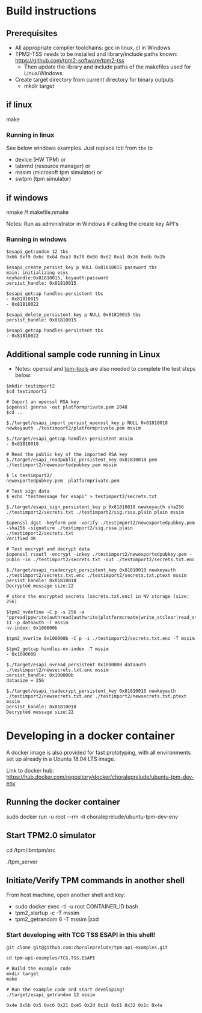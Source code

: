 # Build instructions

## Prerequisites

- All appropriate compiler toolchains: gcc in linux, cl in Windows
- TPM2-TSS needs to be installed and library/include paths known:
    https://github.com/tpm2-software/tpm2-tss
  - Then update the library and include paths of the makefiles used for Linux/Windows  
- Create target directory from current directory for binary outputs
  - mkdir target

## if linux
make

### Running in linux

See below windows examples. Just replace tcti from `tbs` to 
- device (HW TPM) or
- tabrmd (resource manager) or
- mssim (microsoft tpm simulator) or
- swtpm (tpm simulator)

## if windows
nmake /f makefile.nmake

Notes: Run as administrator in Windows if calling the create key API's

### Running in windows

```
$esapi_getrandom 12 tbs
0x66 0xf9 0x6c 0x64 0xa3 0x70 0x86 0xd2 0xa1 0x26 0x6b 0x2b

$esapi_create_persist_key p NULL 0x81810015 password tbs
main: initializing esys
keyhandle:0x81810015, keyauth:password
persist_handle: 0x81810015

$esapi_getcap handles-persistent tbs
- 0x81810015
- 0x81810022

$esapi_delete_persistent_key p NULL 0x81810015 tbs
persist_handle: 0x81810015

$esapi_getcap handles-persistent tbs
- 0x81810022
```

## Additional sample code running in Linux
- Notes: openssl and [tpm-tools](https://github.com/tpm2-software/tpm2-tools) are also needed to complete the test steps below:

```
$mkdir testimport2
$cd testimport2

# Import an openssl RSA key
$openssl genrsa -out platformprivate.pem 2048
$cd ..

$./target/esapi_import_persist_openssl_key p NULL 0x81810018 newkeyauth ./testimport2/platformprivate.pem mssim

$./target/esapi_getcap handles-persistent mssim
- 0x81810018

# Read the public key of the imported RSA key
$./target/esapi_readpublic_persistent_key 0x81810018 pem ./testimport2/newexportedpubkey.pem mssim

$ ls testimport2/
newexportedpubkey.pem  platformprivate.pem

# Test sign data
$ echo "testmessage for esapi" > testimport2/secrets.txt

$./target/esapi_sign_persistent_key p 0x81810018 newkeyauth sha256 ./testimport2/secrets.txt ./testimport2/sig.rssa.plain plain mssim

$openssl dgst -keyform pem -verify ./testimport2/newexportedpubkey.pem -sha256 -signature ./testimport2/sig.rssa.plain ./testimport2/secrets.txt
Verified OK

# Test encrypt and decrypt data
$openssl rsautl -encrypt -inkey ./testimport2/newexportedpubkey.pem -pubin -in ./testimport2/secrets.txt -out ./testimport2/secrets.txt.enc 

$./target/esapi_rsadecrypt_persistent_key 0x81810018 newkeyauth ./testimport2/secrets.txt.enc ./testimport2/secrets.txt.ptext mssim
persist_handle: 0x81810018
Decrypted message size:22

# store the encrypted secrets (secrets.txt.enc) in NV storage (size: 256)

$tpm2_nvdefine -C p -s 256 -a "ppread|ppwrite|authread|authwrite|platformcreate|write_stclear|read_stclear" 11 -p dataauth -T mssim
nv-index: 0x100000b

$tpm2_nvwrite 0x100000b -C p -i ./testimport2/secrets.txt.enc -T mssim

$tpm2_getcap handles-nv-index -T mssim
- 0x100000B

$./target/esapi_nvread_persistent 0x100000B dataauth ./testimport2/newsecrets.txt.enc mssim
persist_handle: 0x100000b
datasize = 256

$./target/esapi_rsadecrypt_persistent_key 0x81810018 newkeyauth ./testimport2/newsecrets.txt.enc ./testimport2/newsecrets.txt.ptext mssim
persist_handle: 0x81810018
Decrypted message size:22
```

# Developing in a docker container

A docker image is also provided for fast prototyping, with all environments set up already in a Ubuntu 18.04 LTS image.

Link to docker hub: https://hub.docker.com/repository/docker/choraleprelude/ubuntu-tpm-dev-env

## Running the docker container

sudo docker run -u root --rm -it choraleprelude/ubuntu-tpm-dev-env

## Start TPM2.0 simulator

cd /tpm/ibmtpm/src

./tpm_server

## Initiate/Verify TPM commands in another shell

From host machine, open another shell and key:
- sudo docker exec -ti -u root CONTAINER_ID bash
- tpm2_startup -c -T mssim
- tpm2_getrandom 6 -T mssim |xxd

### Start developing with TCG TSS ESAPI in this shell!

```
git clone git@github.com:choraleprelude/tpm-api-examples.git

cd tpm-api-examples/TCG.TSS.ESAPI

# Build the example code
mkdir target
make

# Run the example code and start developing!
./target/esapi_getrandom 12 mssim

0x4e 0x5b 0x5 0xc6 0x21 0xe5 0x2d 0x10 0x61 0x32 0x1c 0x4a
```
